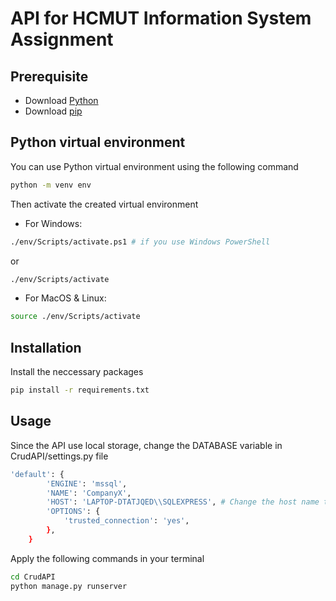 # API for HCMUT Information System Assignment

## Prerequisite
- Download [Python](https://www.python.org/)
- Download [pip](https://pip.pypa.io/en/stable/) 

## Python virtual environment
You can use Python virtual environment using the following command
```bash
python -m venv env
```
Then activate the created virtual environment
- For Windows:
```bash
./env/Scripts/activate.ps1 # if you use Windows PowerShell
```
or 
```bash
./env/Scripts/activate
```
- For MacOS & Linux:
```bash
source ./env/Scripts/activate
```
## Installation
Install the neccessary packages 
```bash
pip install -r requirements.txt
```

## Usage
Since the API use local storage, change the DATABASE variable in CrudAPI/settings.py file 
```bash
'default': {
        'ENGINE': 'mssql',
        'NAME': 'CompanyX',
        'HOST': 'LAPTOP-DTATJQED\\SQLEXPRESS', # Change the host name to your local SQL Server host name
        'OPTIONS': {
            'trusted_connection': 'yes',
        },
    }
```

Apply the following commands in your terminal
```bash
cd CrudAPI
python manage.py runserver
```
